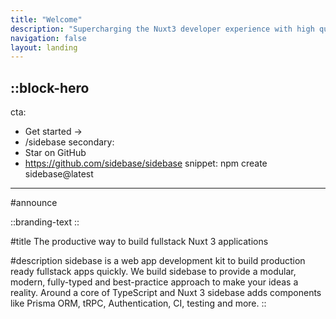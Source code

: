 ```yaml
---
title: "Welcome"
description: "Supercharging the Nuxt3 developer experience with high quality modules and tools!"
navigation: false
layout: landing
---
```


::block-hero
---
cta:
  - Get started →
  - /sidebase
secondary:
  - Star on GitHub
  - https://github.com/sidebase/sidebase
snippet: npm create sidebase@latest
---
#announce

::branding-text
::

#title
The productive way to build fullstack Nuxt 3 applications

#description
sidebase is a web app development kit to build production ready fullstack apps quickly. We build sidebase to provide a modular, modern, fully-typed and best-practice approach to make your ideas a reality. Around a core of TypeScript and Nuxt 3 sidebase adds components like Prisma ORM, tRPC, Authentication, CI, testing and more.
::
